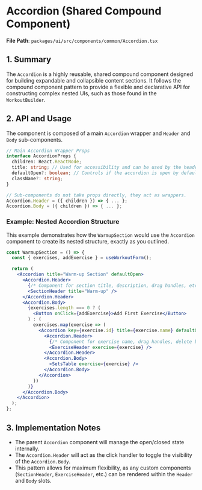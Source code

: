 # Accordion (Shared Compound Component)

**File Path**: `packages/ui/src/components/common/Accordion.tsx`

## 1. Summary

The `Accordion` is a highly reusable, shared compound component designed for building expandable and collapsible content sections. It follows the compound component pattern to provide a flexible and declarative API for constructing complex nested UIs, such as those found in the `WorkoutBuilder`.

## 2. API and Usage

The component is composed of a main `Accordion` wrapper and `Header` and `Body` sub-components.

```typescript
// Main Accordion Wrapper Props
interface AccordionProps {
  children: React.ReactNode;
  title: string; // Used for accessibility and can be used by the header
  defaultOpen?: boolean; // Controls if the accordion is open by default
  className?: string;
}

// Sub-components do not take props directly, they act as wrappers.
Accordion.Header = ({ children }) => { ... };
Accordion.Body = ({ children }) => { ... };
```

### Example: Nested Accordion Structure

This example demonstrates how the `WarmupSection` would use the `Accordion` component to create its nested structure, exactly as you outlined.

```jsx
const WarmupSection = () => {
  const { exercises, addExercise } = useWorkoutForm();

  return (
    <Accordion title="Warm-up Section" defaultOpen>
      <Accordion.Header>
        {/* Component for section title, description, drag handles, etc. */}
        <SectionHeader title="Warm-up" />
      </Accordion.Header>
      <Accordion.Body>
        {exercises.length === 0 ? (
          <Button onClick={addExercise}>Add First Exercise</Button>
        ) : (
          exercises.map(exercise => (
            <Accordion key={exercise.id} title={exercise.name} defaultOpen>
              <Accordion.Header>
                {/* Component for exercise name, drag handles, delete button, etc. */}
                <ExerciseHeader exercise={exercise} />
              </Accordion.Header>
              <Accordion.Body>
                <SetsTable exercise={exercise} />
              </Accordion.Body>
            </Accordion>
          ))
        )}
      </Accordion.Body>
    </Accordion>
  );
};
```

## 3. Implementation Notes

-   The parent `Accordion` component will manage the open/closed state internally.
-   The `Accordion.Header` will act as the click handler to toggle the visibility of the `Accordion.Body`.
-   This pattern allows for maximum flexibility, as any custom components (`SectionHeader`, `ExerciseHeader`, etc.) can be rendered within the `Header` and `Body` slots.
